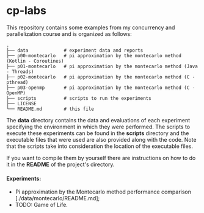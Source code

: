 # cp-labs
This repository contains some examples from my concurrency and parallelization course and is organized as follows:


```
.                    
├── data             # experiment data and reports
├── p00-montecarlo   # pi approximation by the montecarlo method (Kotlin - Coroutines)
├── p01-montecarlo   # pi approximation by the montecarlo method (Java - Threads)
├── p02-montecarlo   # pi approximation by the montecarlo method (C - pthread)
├── p03-openmp       # pi approximation by the montecarlo method (C - OpenMP)
├── scripts          # scripts to run the experiments
├── LICENSE
└── README.md        # this file
```

The **data** directory contains the data and evaluations of each experiment specifying the environment
in which they were performed.
The scripts to execute these experiments can be found in the **scripts** directory and the executable
files that were used are also provided along with the code. Note that the scripts take into consideration
the location of the executable files. 

If you want to compile them by yourself there are instructions on how to do it in the **README** of the project's directory.

#### **Experiments:**

- Pi approximation by the Montecarlo method performance comparison [./data/montecarlo/README.md];
- TODO: Game of Life.